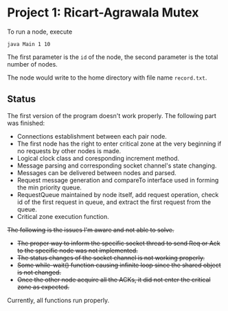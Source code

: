 # Project 1: Ricart-Agrawala Mutex


To run a node, execute

`java Main 1 10`

The first parameter is the `id` of the node, the second parameter is the total number of nodes.

The node would write to the home directory with file name `record.txt`.

## Status

The first version of the program doesn't work properly. The following part was
finished:

- Connections establishment between each pair node.
- The first node has the right to enter critical zone at the very beginning if no requests by other nodes is made.
- Logical clock class and coresponding increment method.
- Message parsing and corresponding socket channel's state changing.
- Messages can be delivered between nodes and parsed.
- Request message generation and compareTo interface used in forming the min priority queue.
- RequestQueue maintained by node itself, add request operation, check id of the first request in queue, and extract the first request from the queue.
- Critical zone execution function.

~~The following is the issues I'm aware and not able to solve.~~

- ~~The proper way to inform the specific socket thread to send Req or Ack to the specific node was not implemented.~~
- ~~The status changes of the socket channel is not working properly.~~
- ~~Some while-wait() function causing infinite loop since the shared object is not changed.~~
- ~~Once the other node acquire all the ACKs, it did not enter the critical zone as expected.~~

Currently, all functions run properly.
